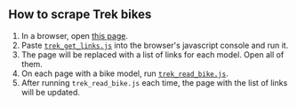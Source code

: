 ## How to scrape Trek bikes

1. In a browser, open [this page](http://www.trekbikes.com/us/en_US/bikes/road-bikes/performance-road/c/B260).
1. Paste [`trek_get_links.js`](trek_get_links.js) into the browser's javascript console and run it.
1. The page will be replaced with a list of links for each model. Open all of them.
1. On each page with a bike model, run [`trek_read_bike.js`](trek_read_bike.js).
1. After running `trek_read_bike.js` each time, the page with the list of links will be updated.